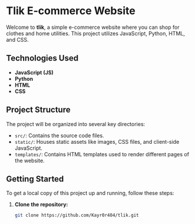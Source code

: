 # Tlik E-commerce Website

Welcome to **tlik**, a simple e-commerce website where you can shop for clothes and home utilities. This project utilizes JavaScript, Python, HTML, and CSS.

## Technologies Used

- **JavaScript (JS)**
- **Python**
- **HTML**
- **CSS**

## Project Structure

The project will be organized into several key directories:

- `src/`: Contains the source code files.
- `static/`: Houses static assets like images, CSS files, and client-side JavaScript.
- `templates/`: Contains HTML templates used to render different pages of the website.

## Getting Started

To get a local copy of this project up and running, follow these steps:

1. **Clone the repository:**
   ```bash
   git clone https://github.com/Kayr0r404/tlik.git

